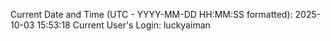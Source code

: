Current Date and Time (UTC - YYYY-MM-DD HH:MM:SS formatted): 2025-10-03 15:53:18
Current User's Login: luckyaiman
